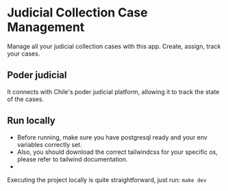 # Judicial Collection Case Management
Manage all your judicial collection cases with this app. Create, assign, track your cases.
## Poder judicial
It connects with Chile's poder judicial platform, allowing it to track the state of the cases.
## Run locally
- Before running, make sure you have postgresql ready and your env variables correctly set.
- Also, you should download the correct tailwindcss for your specific os, please refer to tailwind documentation.
- 
Executing the project locally is quite straightforward, just run:
```make dev```
